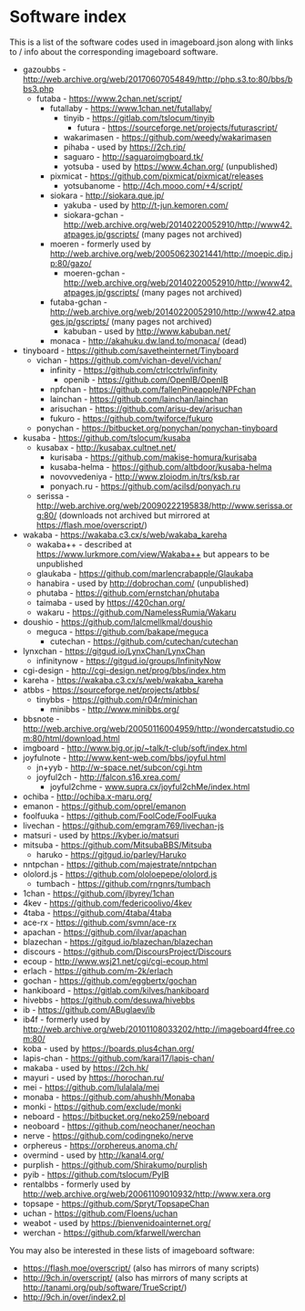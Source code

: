# Software index

This is a list of the software codes used in imageboard.json along with links to / info about the corresponding imageboard software.

- gazoubbs - http://web.archive.org/web/20170607054849/http://php.s3.to:80/bbs/bbs3.php
    - futaba - https://www.2chan.net/script/
        - futallaby - https://www.1chan.net/futallaby/
            - tinyib - https://gitlab.com/tslocum/tinyib
                - futura - https://sourceforge.net/projects/futurascript/
            - wakarimasen - https://github.com/weedy/wakarimasen
            - pihaba - used by https://2ch.rip/
            - saguaro - http://saguaroimgboard.tk/
            - yotsuba - used by https://www.4chan.org/ (unpublished)
        - pixmicat - https://github.com/pixmicat/pixmicat/releases
            - yotsubanome - http://4ch.mooo.com/+4/script/
        - siokara - http://siokara.que.jp/
            - yakuba - used by http://t-jun.kemoren.com/
            - siokara-gchan - http://web.archive.org/web/20140220052910/http://www42.atpages.jp/gscripts/ (many pages not archived)
        - moeren - formerly used by http://web.archive.org/web/20050623021441/http://moepic.dip.jp:80/gazo/
            - moeren-gchan - http://web.archive.org/web/20140220052910/http://www42.atpages.jp/gscripts/ (many pages not archived)
        - futaba-gchan - http://web.archive.org/web/20140220052910/http://www42.atpages.jp/gscripts/ (many pages not archived)
            - kabuban - used by http://www.kabuban.net/
        - monaca - http://akahuku.dw.land.to/monaca/ (dead)
- tinyboard - https://github.com/savetheinternet/Tinyboard
    - vichan - https://github.com/vichan-devel/vichan/
        - infinity - https://github.com/ctrlcctrlv/infinity
            - openib - https://github.com/OpenIB/OpenIB
        - npfchan - https://github.com/fallenPineapple/NPFchan
        - lainchan - https://github.com/lainchan/lainchan
        - arisuchan - https://github.com/arisu-dev/arisuchan
        - fukuro - https://github.com/twiforce/fukuro
    - ponychan - https://bitbucket.org/ponychan/ponychan-tinyboard
- kusaba - https://github.com/tslocum/kusaba
    - kusabax - http://kusabax.cultnet.net/
        - kurisaba - https://github.com/makise-homura/kurisaba
        - kusaba-helma - https://github.com/altbdoor/kusaba-helma
        - novovvedeniya - http://www.zloiodm.in/trs/ksb.rar
        - ponyach.ru - https://github.com/acilsd/ponyach.ru
    - serissa - http://web.archive.org/web/20090222195838/http://www.serissa.org:80/ (downloads not archived but mirrored at https://flash.moe/overscript/)
- wakaba - https://wakaba.c3.cx/s/web/wakaba_kareha
    - wakaba++ - described at https://www.lurkmore.com/view/Wakaba++ but appears to be unpublished
    - glaukaba - https://github.com/marlencrabapple/Glaukaba
    - hanabira - used by http://dobrochan.com/ (unpublished)
    - phutaba - https://github.com/ernstchan/phutaba
    - taimaba - used by https://420chan.org/
    - wakaru - https://github.com/NamelessRumia/Wakaru
- doushio - https://github.com/lalcmellkmal/doushio
    - meguca - https://github.com/bakape/meguca
        - cutechan - https://github.com/cutechan/cutechan
- lynxchan - https://gitgud.io/LynxChan/LynxChan
    - infinitynow - https://gitgud.io/groups/InfinityNow
- cgi-design - http://cgi-design.net/prog/bbs/index.htm
- kareha - https://wakaba.c3.cx/s/web/wakaba_kareha
- atbbs - https://sourceforge.net/projects/atbbs/
    - tinybbs - https://github.com/r04r/minichan
        - minibbs - http://www.minibbs.org/
- bbsnote - http://web.archive.org/web/20050116004959/http://wondercatstudio.com:80/html/download.html
- imgboard - http://www.big.or.jp/~talk/t-club/soft/index.html
- joyfulnote - http://www.kent-web.com/bbs/joyful.html
    - jn+yyb - http://w-space.net/subcon/cgi.htm
    - joyful2ch - http://falcon.s16.xrea.com/
        - joyful2chme - www.supra.cx/joyful2chMe/index.html
- ochiba - http://ochiba.x-maru.org/
- emanon - https://github.com/oprel/emanon
- foolfuuka - https://github.com/FoolCode/FoolFuuka
- livechan - https://github.com/emgram769/livechan-js
- matsuri - used by https://kyber.io/matsuri
- mitsuba - https://github.com/MitsubaBBS/Mitsuba
    - haruko - https://gitgud.io/parley/Haruko
- nntpchan - https://github.com/majestrate/nntpchan
- ololord.js - https://github.com/ololoepepe/ololord.js
    - tumbach - https://github.com/rngnrs/tumbach
- 1chan - https://github.com/jlbyrey/1chan
- 4kev - https://github.com/federicoolivo/4kev
- 4taba - https://github.com/4taba/4taba
- ace-rx - https://github.com/svmn/ace-rx
- apachan - https://github.com/ilvar/apachan
- blazechan - https://gitgud.io/blazechan/blazechan
- discours - https://github.com/DiscoursProject/Discours
- ecoup - http://www.wsj21.net/cgi/cgi-ecoup.html
- erlach - https://github.com/m-2k/erlach
- gochan - https://github.com/eggbertx/gochan
- hankiboard - https://gitlab.com/kilves/hankiboard
- hivebbs - https://github.com/desuwa/hivebbs
- ib - https://github.com/ABuglaev/ib
- ib4f - formerly used by http://web.archive.org/web/20101108033202/http://imageboard4free.com:80/
- koba - used by https://boards.plus4chan.org/
- lapis-chan - https://github.com/karai17/lapis-chan/
- makaba - used by https://2ch.hk/
- mayuri - used by https://horochan.ru/
- mei - https://github.com/lulalala/mei
- monaba - https://github.com/ahushh/Monaba
- monki - https://github.com/exclude/monki
- neboard - https://bitbucket.org/neko259/neboard
- neoboard - https://github.com/neochaner/neochan
- nerve - https://github.com/codingneko/nerve
- orphereus - https://orphereus.anoma.ch/
- overmind - used by http://kanal4.org/
- purplish - https://github.com/Shirakumo/purplish
- pyib - https://github.com/tslocum/PyIB
- rentalbbs - formerly used by http://web.archive.org/web/20061109010932/http://www.xera.org
- topsape - https://github.com/Spryt/TopsapeChan
- uchan - https://github.com/Floens/uchan
- weabot - used by https://bienvenidoainternet.org/
- werchan - https://github.com/kfarwell/werchan

You may also be interested in these lists of imageboard software:
* https://flash.moe/overscript/ (also has mirrors of many scripts)
* http://9ch.in/overscript/ (also has mirrors of many scripts at http://tanami.org/pub/software/TrueScript/)
* http://9ch.in/over/index2.pl
